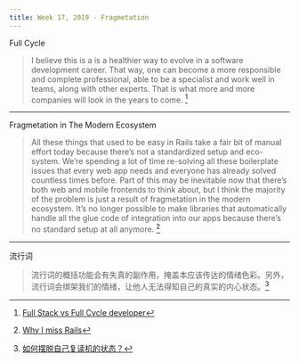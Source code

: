 ```yaml
---
title: Week 17, 2019 - Fragmetation
---
```


Full Cycle

> I believe this is a is a healthier way to evolve in a software development career. That way, one can become a more responsible and complete professional, able to be a specialist and work well in teams, along with other experts. That is what more and more companies will look in the years to come. [^1]

---

Fragmetation in The Modern Ecosystem

> All these things that used to be easy in Rails take a fair bit of manual effort today because there’s not a standardized setup and eco-system. We’re spending a lot of time re-solving all these boilerplate issues that every web app needs and everyone has already solved countless times before. Part of this may be inevitable now that there’s both web and mobile frontends to think about, but I think the majority of the problem is just a result of fragmetation in the modern ecosystem. It’s no longer possible to make libraries that automatically handle all the glue code of integration into our apps because there’s no standard setup at all anymore. [^2]

---

流行词

> 流行词的概括功能会有失真的副作用，掩盖本应该传达的情绪色彩。另外，流行词会绑架我们的情绪，让他人无法得知自己的真实的内心状态。[^3]


[^1]: [Full Stack vs Full Cycle developer](https://medium.com/@eminetto/full-stack-vs-full-cycle-developer-2a454942291b)
[^2]: [Why I miss Rails](https://chanind.github.io/rails/2019/03/28/why-i-miss-rails.html)
[^3]: [如何摆脱自己复读机的状态？](https://www.zhihu.com/question/295966838/answer/621217550)

